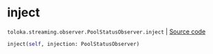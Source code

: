 # inject
`toloka.streaming.observer.PoolStatusObserver.inject` | [Source code](https://github.com/Toloka/toloka-kit/blob/v0.1.24/src/streaming/observer.py#L195)

```python
inject(self, injection: PoolStatusObserver)
```

